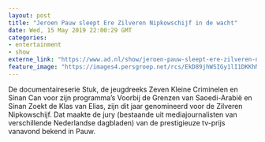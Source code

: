 ```yaml
---
layout: post
title: "Jeroen Pauw sleept Ere Zilveren Nipkowschijf in de wacht"
date: Wed, 15 May 2019 22:00:29 GMT
categories: 
- entertainment 
- show 
externe_link: "https://www.ad.nl/show/jeroen-pauw-sleept-ere-zilveren-nipkowschijf-in-de-wacht~ae7a9455/"
feature_image: "https://images4.persgroep.net/rcs/EkD89jhWSIGy1lI1DKKhN26L6Qs/diocontent/116209661/_fitwidth/400/?appId=21791a8992982cd8da851550a453bd7f&quality=0.7"
---
```


De documentaireserie Stuk, de jeugdreeks Zeven Kleine Criminelen en Sinan Can voor zijn programma’s Voorbij de Grenzen van Saoedi-Arabië en Sinan Zoekt de Klas van Elias, zijn dit jaar genomineerd voor de Zilveren Nipkowschijf. Dat maakte de jury (bestaande uit mediajournalisten van verschillende Nederlandse dagbladen) van de prestigieuze tv-prijs vanavond bekend in Pauw.
